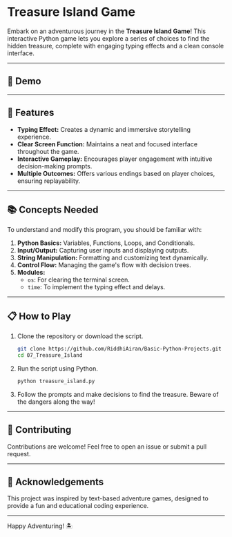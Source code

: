 # Treasure Island Game

Embark on an adventurous journey in the **Treasure Island Game**! This interactive Python game lets you explore a series of choices to find the hidden treasure, complete with engaging typing effects and a clean console interface.

---

## 🎥 Demo



---

## 🚀 Features

- **Typing Effect:** Creates a dynamic and immersive storytelling experience.
- **Clear Screen Function:** Maintains a neat and focused interface throughout the game.
- **Interactive Gameplay:** Encourages player engagement with intuitive decision-making prompts.
- **Multiple Outcomes:** Offers various endings based on player choices, ensuring replayability.

---

## 📚 Concepts Needed

To understand and modify this program, you should be familiar with:

1. **Python Basics:** Variables, Functions, Loops, and Conditionals.
2. **Input/Output:** Capturing user inputs and displaying outputs.
3. **String Manipulation:** Formatting and customizing text dynamically.
4. **Control Flow:** Managing the game's flow with decision trees.
5. **Modules:**
    - `os`: For clearing the terminal screen.
    - `time`: To implement the typing effect and delays.

---

## 📋 How to Play

1. Clone the repository or download the script.

   ```bash
   git clone https://github.com/RiddhiAiran/Basic-Python-Projects.git
   cd 07_Treasure_Island
   ```

2. Run the script using Python.

   ```bash
   python treasure_island.py
   ```

3. Follow the prompts and make decisions to find the treasure. Beware of the dangers along the way!

---

## 🤝 Contributing

Contributions are welcome! Feel free to open an issue or submit a pull request.

---

## 🌟 Acknowledgements

This project was inspired by text-based adventure games, designed to provide a fun and educational coding experience.

---

Happy Adventuring! 🏝️
